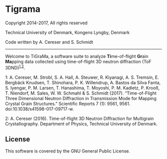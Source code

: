 Tigrama
=========

Copyright 2014-2017, All rights reserved

Technical University of Denmark, Kongens Lyngby, Denmark

Code written by A. Cereser and S. Schmidt

--------------------------

Welcome to TiGraMa, a software suite to analyze **Ti**me-of-flight **Gr**ain **Ma**pping data collected using time-of-flight 3D neutron diffraction (ToF 3DND)<sup>[1](#myfootnote1),[2](#myfootnote2)</sup>.

<a name="myfootnote1">1</a>: A. Cereser, M. Strobl, S. A. Hall, A. Steuwer, R. Kiyanagi, A. S. Tremsin, E. Bergbäck Knudsen, T. Shinohara, P. K. Willendrup, A. Bastos da Silva Fanta, S. Iyengar, P. M. Larsen, T. Hanashima, T. Moyoshi, P. M. Kadletz, P. Krooß, T. Niendorf, M. Sales, W. W. Schmahl & S. Schmidt (2017). “Time-of-Flight Three Dimensional Neutron Diffraction in Transmission Mode for Mapping Crystal Grain Structures.” Scientific Reports 7 (1): 9561, 9561. doi:10.1038/s41598-017-09717-w.

<a name="myfootnote2">2</a>: A. Cereser (2016). Time-of-flight 3D Neutron Diffraction for Multigrain Crystallography. Department of Physics, Technical University of Denmark.

License
-------

This software is covered by the GNU General Public License.
